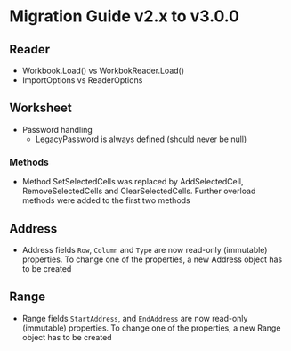 # Migration Guide v2.x to v3.0.0

## Reader

- Workbook.Load() vs WorkbokReader.Load()
- ImportOptions vs ReaderOptions

## Worksheet

- Password handling
  - LegacyPassword is always defined (should never be null) 

### Methods
- Method SetSelectedCells was replaced by AddSelectedCell, RemoveSelectedCells and ClearSelectedCells. Further overload methods were added to the first two methods

## Address
- Address fields `Row`, `Column` and `Type` are now read-only (immutable) properties. To change one of the properties, a new Address object has to be created


## Range
- Range fields `StartAddress`, and `EndAddress` are now read-only (immutable) properties. To change one of the properties, a new Range object has to be created